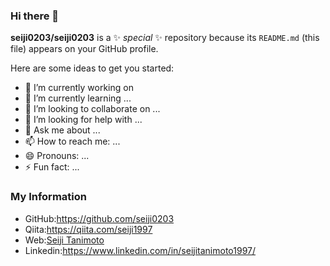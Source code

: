 ### Hi there 👋


**seiji0203/seiji0203** is a ✨ _special_ ✨ repository because its `README.md` (this file) appears on your GitHub profile.

Here are some ideas to get you started:

- 🔭 I’m currently working on 
- 🌱 I’m currently learning ...
- 👯 I’m looking to collaborate on ...
- 🤔 I’m looking for help with ...
- 💬 Ask me about ...
- 📫 How to reach me: ...
- 😄 Pronouns: ...
- ⚡ Fun fact: ...


### My Information
- GitHub:https://github.com/seiji0203
- Qiita:https://qiita.com/seiji1997
- Web:[Seiji Tanimoto](https://www.seijitanimoto1997.com/)
- Linkedin:https://www.linkedin.com/in/seijitanimoto1997/
